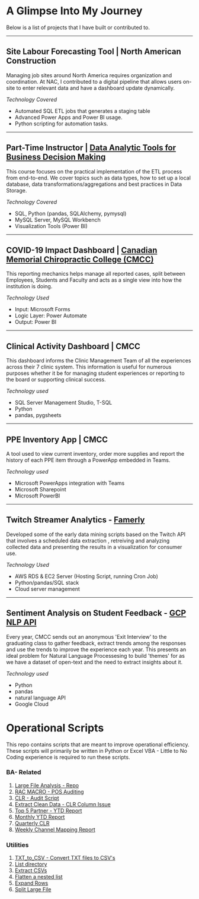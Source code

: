 
#  A Glimpse Into My Journey

Below is a list of projects that I have built or contributed to. 

---

## **Site Labour Forecasting Tool | North American Construction**

Managing job sites around North America requires organization and coordination. At NAC, I contributed to a digital pipeline that allows users on-site to enter relevant data and have a dashboard update dynamically. 

*Technology Covered*
- Automated SQL ETL jobs that generates a staging table
- Advanced Power Apps and Power BI usage. 
- Python scripting for automation tasks. 

---

## **Part-Time Instructor | [Data Analytic Tools for Business Decision Making](https://durhamcollege.ca/academic-schools/centre-for-professional-and-part-time-learning/programs-and-courses/courses/course?subj=DATA&crse=2283&camp=J)**

This course focuses on the practical implementation of the ETL process from end-to-end. We cover topics such as data types, how to set up a local database, data transformations/aggregations and best practices in Data Storage.


*Technology Covered*
- SQL, Python (pandas, SQLAlchemy, pymysql)
- MySQL Server, MySQL Workbench
- Visualization Tools (Power BI)


---

## **COVID-19 Impact Dashboard | [Canadian Memorial Chiropractic College (CMCC)](https://www.cmcc.ca)**

This reporting mechanics helps manage all reported cases, split between Employees, Students and Faculty and acts as a single view into how the institution is doing. 

_Technology Used_
- Input: Microsoft Forms
- Logic Layer: Power Automate
- Output: Power BI

---


## **Clinical Activity Dashboard | CMCC** 

This dashboard informs the Clinic Management Team of all the experiences across their 7 clinic system. This information is useful for numerous purposes whether it be for managing student experiences or reporting to the board or supporting clinical success. 

_Technology used_
- SQL Server Management Studio, T-SQL
- Python
- pandas, pygsheets


---


## **PPE Inventory App | CMCC** 

A tool used to view current inventory, order more supplies and report the history of each PPE item through a PowerApp embedded in Teams.

_Technology used_
- Microsoft PowerApps integration with Teams
- Microsoft Sharepoint
- Microsoft PowerBI


---


## **Twitch Streamer Analytics** - **[Famerly](https://www.famerly.com/)**

Developed some of the early data mining scripts based on the Twitch API that involves a scheduled data extraction , retreiving and analyzing collected data and presenting the results in a visualization for consumer use. 


_Technology Used_
- AWS RDS & EC2 Server (Hosting Script, running Cron Job)
- Python/pandas/SQL stack
- Cloud server management


---


## **Sentiment Analysis on Student Feedback** - **[GCP NLP API](https://cloud.google.com/natural-language)**

Every year, CMCC sends out an anonymous 'Exit Interview' to the graduating class to gather feedback, extract trends among the responses and use the trends to improve the experience each year. This presents an ideal problem for Natural Language Processesing to build 'themes' for as we have a dataset of open-text and the need to extract insights about it. 

_Technology used_
- Python 
- pandas
- natural language API
- Google Cloud

# Operational Scripts

This repo contains scripts that are meant to improve operational efficiency. 
These scripts will primarily be written in Python or Excel VBA - Little to No Coding experience is required to run these scripts. 

### BA- Related
1. [Large File Analysis - Repo](https://github.com/AGWeb18/Operational-Processing-Scripts/tree/master/BA/Large%20File%20Analysis)
2. [RAC MACRO - POS Auditing](https://github.com/AGWeb18/Operational-Processing-Scripts/tree/master/BA/RAC)
3. [CLR - Audit Script](https://github.com/AGWeb18/Operational-Processing-Scripts/tree/master/BA/CLR%20Audit)
4. [Extract Clean Data - CLR Column Issue](https://github.com/AGWeb18/Operational-Processing-Scripts/tree/master/BA/extract_clean_rows)
5. [Top 5 Partner - YTD Report](https://github.com/AGWeb18/Operational-Processing-Scripts/tree/master/BA/Core%20Extract)
6. [Monthly YTD Report](https://github.com/AGWeb18/Operational-Processing-Scripts/tree/master/BA/monthly_script)
7. [Quarterly CLR](https://github.com/AGWeb18/Operational-Processing-Scripts/tree/master/BA/Quarterly%20CLR)
8. [Weekly Channel Mapping Report](https://github.com/AGWeb18/Operational-Processing-Scripts/tree/master/BA/Weekly%20Snapshot)


### Utilities
1. [TXT_to_CSV - Convert TXT files to CSV's](https://github.com/AGWeb18/Operational-Processing-Scripts/tree/master/Utilities/Txt_to_csv)
2. [List directory](https://github.com/AGWeb18/Operational-Processing-Scripts/tree/master/Utilities/List%20Directory)
3. [Extract CSVs](https://github.com/AGWeb18/Operational-Processing-Scripts/tree/master/Utilities/Extract/)
4. [Flatten a nested list](https://github.com/AGWeb18/Operational-Processing-Scripts/tree/master/Utilities/flatten_nested)
5. [Expand Rows](https://github.com/AGWeb18/Operational-Processing-Scripts/tree/master/Utilities/expand_rows)
6. [Split Large File](https://github.com/AGWeb18/Operational-Processing-Scripts/tree/master/Utilities/split_large_file)

